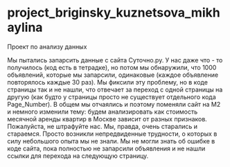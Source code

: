 # project_briginsky_kuznetsova_mikhaylina
Проект по анализу данных 


Мы пытались запарсить данные с сайта Суточно.ру. У нас даже что - то получилось (код есть в тетрадке), но потом мы обнаружили, что 1000 объявлений, которые мы запарсили, одинаковые (каждое объявление повторялось каждые 30 раз). Мы фиксили эту проблему, но в коде страницы так и не нашли, что отвечает за переход с одной страницы на другую (как будто у страницы просто не существует отдельного кода Page_Number). В общем мы отчаялись и поэтому поменяли сайт на M2 и немного изменили тему: будем анализировать как стоимость месячной аренды квартир в Москве зависит от разных признаков. Пожалуйста, не штрафуйте нас. Мы, правда, очень старались и стараемся. Просто возникли непредвиденные трудности, о которых в силу небольшого опыта мы не знали. Мы не могли знать об ошибке в коде сайта, пока полностью не запарсили объявления и не нашли ссылки для перехода на следующую страницу. 
